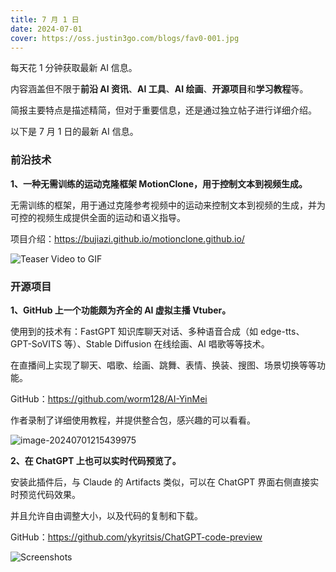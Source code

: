 ```yaml
---
title: 7 月 1 日
date: 2024-07-01
cover: https://oss.justin3go.com/blogs/fav0-001.jpg
---
```


每天花 1 分钟获取最新 AI 信息。

内容涵盖但不限于**前沿 AI 资讯**、**AI 工具**、**AI 绘画**、**开源项目**和**学习教程**等。

简报主要特点是描述精简，但对于重要信息，还是通过独立帖子进行详细介绍。

以下是 7 月 1 日的最新 AI 信息。

### 前沿技术

**1、一种无需训练的运动克隆框架 MotionClone，用于控制文本到视频生成。**

无需训练的框架，用于通过克隆参考视频中的运动来控制文本到视频的生成，并为可控的视频生成提供全面的运动和语义指导。

项目介绍：https://bujiazi.github.io/motionclone.github.io/

![Teaser Video to GIF](https://p.ipic.vip/w885he.gif)

### 开源项目

**1、GitHub 上一个功能颇为齐全的 AI 虚拟主播 Vtuber。**

使用到的技术有：FastGPT 知识库聊天对话、多种语音合成（如 edge-tts、GPT-SoVITS 等）、Stable Diffusion 在线绘画、AI 唱歌等等技术。

在直播间上实现了聊天、唱歌、绘画、跳舞、表情、换装、搜图、场景切换等等功能。

GitHub：https://github.com/worm128/AI-YinMei

作者录制了详细使用教程，并提供整合包，感兴趣的可以看看。

![image-20240701215439975](https://p.ipic.vip/bm0m30.png)

**2、在 ChatGPT 上也可以实时代码预览了。**

安装此插件后，与 Claude 的 Artifacts 类似，可以在 ChatGPT 界面右侧直接实时预览代码效果。

并且允许自由调整大小，以及代码的复制和下载。

GitHub：https://github.com/ykyritsis/ChatGPT-code-preview

![Screenshots](https://github.com/ykyritsis/ChatGPT-code-preview/raw/main/preview.png)